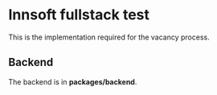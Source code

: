 # Innsoft fullstack test
This is the implementation required for the vacancy process.

## Backend
The backend is in **packages/backend**.